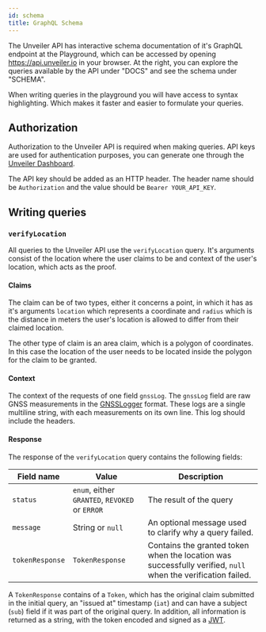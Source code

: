 ```yaml
---
id: schema
title: GraphQL Schema
---
```


The Unveiler API has interactive schema documentation of it's GraphQL endpoint at the Playground, which can be accessed by opening https://api.unveiler.io in your browser. At the right, you can explore the queries available by the API under "DOCS" and see the schema under "SCHEMA".

When writing queries in the playground you will have access to syntax highlighting. Which makes it faster and easier to formulate your queries.

## Authorization

Authorization to the Unveiler API is required when making queries. API keys are used for authentication purposes, you can generate one through the [Unveiler Dashboard](https://dashboard.unveiler.io).

The API key should be added as an HTTP header. The header name should be `Authorization` and the value should be `Bearer YOUR_API_KEY`.

## Writing queries

### `verifyLocation`

All queries to the Unveiler API use the `verifyLocation` query. It's arguments consist of the location where the user claims to be and context of the user's location, which acts as the proof.

#### Claims

The claim can be of two types, either it concerns a point, in which it has as it's arguments `location` which represents a coordinate and `radius` which is the distance in meters the user's location is allowed to differ from their claimed location.

The other type of claim is an area claim, which is a polygon of coordinates. In this case the location of the user needs to be located inside the polygon for the claim to be granted.

#### Context

The context of the requests of one field `gnssLog`. The `gnssLog` field are raw GNSS measurements in the [GNSSLogger](https://github.com/google/gps-measurement-tools/tree/master/GNSSLogger) format. These logs are a single multiline string, with each measurements on its own line. This log should include the headers.

#### Response

The response of the `verifyLocation` query contains the following fields:

| Field name      | Value                                          | Description                                                                                                  |
| --------------- | ---------------------------------------------- | ------------------------------------------------------------------------------------------------------------ |
| `status`        | `enum`, either `GRANTED`, `REVOKED` or `ERROR` | The result of the query                                                                                      |
| `message`       | String or `null`                               | An optional message used to clarify why a query failed.                                                      |
| `tokenResponse` | `TokenResponse`                                | Contains the granted token when the location was successfully verified, `null` when the verification failed. |

A `TokenResponse` contains of a `Token`, which has the original claim submitted in the initial query, an "issued at" timestamp (`iat`) and can have a subject (`sub`) field if it was part of the original query. In addition, all information is returned as a string, with the token encoded and signed as a [JWT](https://jwt.io 'JSON Web Token').
